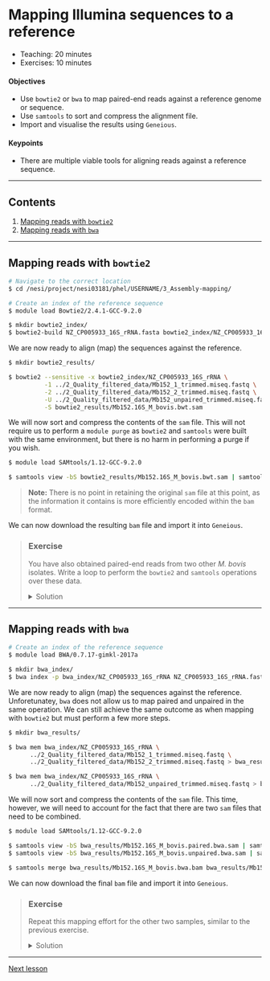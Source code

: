# Mapping Illumina sequences to a reference

* Teaching: 20 minutes
* Exercises: 10 minutes

#### Objectives

* Use `bowtie2` or `bwa` to map paired-end reads against a reference genome or sequence.
* Use `samtools` to sort and compress the alignment file.
* Import and visualise the results using `Geneious`.

#### Keypoints

* There are multiple viable tools for aligning reads against a reference sequence.

---

## Contents

1. [Mapping reads with `bowtie2`](#mapping-reads-with-bowtie2)
1. [Mapping reads with `bwa`](#mapping-reads-with-bwa)

---

## Mapping reads with `bowtie2`

<Text to come>
  
```bash
# Navigate to the correct location
$ cd /nesi/project/nesi03181/phel/USERNAME/3_Assembly-mapping/

# Create an index of the reference sequence
$ module load Bowtie2/2.4.1-GCC-9.2.0

$ mkdir bowtie2_index/
$ bowtie2-build NZ_CP005933_16S_rRNA.fasta bowtie2_index/NZ_CP005933_16S_rRNA
```

We are now ready to align (map) the sequences against the reference.

```bash
$ mkdir bowtie2_results/

$ bowtie2 --sensitive -x bowtie2_index/NZ_CP005933_16S_rRNA \
          -1 ../2_Quality_filtered_data/Mb152_1_trimmed.miseq.fastq \
          -2 ../2_Quality_filtered_data/Mb152_2_trimmed.miseq.fastq \
          -U ../2_Quality_filtered_data/Mb152_unpaired_trimmed.miseq.fastq \
          -S bowtie2_results/Mb152.16S_M_bovis.bwt.sam
```

We will now sort and compress the contents of the `sam` file. This will not require us to perform a `module purge` as `bowtie2` and `samtools` were built with the same environment, but there is no harm in performing a purge if you wish.

```bash
$ module load SAMtools/1.12-GCC-9.2.0

$ samtools view -bS bowtie2_results/Mb152.16S_M_bovis.bwt.sam | samtools sort -o bowtie2_results/Mb152.16S_M_bovis.bwt.bam
```

> **Note:** There is no point in retaining the original `sam` file at this point, as the information it contains is more efficiently encoded within the `bam` format.

We can now download the resulting `bam` file and import it into `Geneious`.

> ### Exercise
>
> You have also obtained paired-end reads from two other *M. bovis* isolates. Write a loop to perform the `bowtie2` and `samtools` operations over these data.
>
> <details>
> <summary>Solution</summary>
>
> ```bash
> $ module load Bowtie2/2.4.1-GCC-9.2.0
> $ module load SAMtools/1.12-GCC-9.2.0
>
> $ for i in Mb1 Mb168;
> do
>      bowtie2 --sensitive -x bowtie2_index/NZ_CP005933_16S_rRNA \
>              -1 ../2_Quality_filtered_data/${i}_trimmed.miseq.fastq \
>              -2 ../2_Quality_filtered_data/${i}_2_trimmed.miseq.fastq \
>              -U ../2_Quality_filtered_data/${i}_unpaired_trimmed.miseq.fastq \
>              -S bowtie2_results/${i}.16S_M_bovis.bwt.sam
>     samtools view -bS bowtie2_results/${i}.16S_M_bovis.bwt.sam | samtools sort -o bowtie2_results/${i}.16S_M_bovis.bwt.bam
> done
> ```
> </details>

---

## Mapping reads with `bwa`

<Text to come>

```bash
# Create an index of the reference sequence
$ module load BWA/0.7.17-gimkl-2017a

$ mkdir bwa_index/
$ bwa index -p bwa_index/NZ_CP005933_16S_rRNA NZ_CP005933_16S_rRNA.fasta
```

We are now ready to align (map) the sequences against the reference. Unforetunatey, `bwa` does not allow us to map paired and unpaired in the same operation. We can still achieve the same outcome as when mapping with `bowtie2` but must perform a few more steps.

```bash
$ mkdir bwa_results/

$ bwa mem bwa_index/NZ_CP005933_16S_rRNA \
      ../2_Quality_filtered_data/Mb152_1_trimmed.miseq.fastq \
      ../2_Quality_filtered_data/Mb152_2_trimmed.miseq.fastq > bwa_results/Mb152.16S_M_bovis.paired.bwa.sam

$ bwa mem bwa_index/NZ_CP005933_16S_rRNA \
      ../2_Quality_filtered_data/Mb152_unpaired_trimmed.miseq.fastq > bwa_results/Mb152.16S_M_bovis.unpaired.bwa.sam
```

We will now sort and compress the contents of the `sam` file. This time, however, we will need to account for the fact that there are two `sam` files that need to be combined.

```bash
$ module load SAMtools/1.12-GCC-9.2.0

$ samtools view -bS bwa_results/Mb152.16S_M_bovis.paired.bwa.sam | samtools sort -o bwa_results/Mb152.16S_M_bovis.paired.bwa.bam
$ samtools view -bS bwa_results/Mb152.16S_M_bovis.unpaired.bwa.sam | samtools sort -o bwa_results/Mb152.16S_M_bovis.unpaired.bwa.bam

$ samtools merge bwa_results/Mb152.16S_M_bovis.bwa.bam bwa_results/Mb152.16S_M_bovis.paired.bam bwa_results/Mb152.16S_M_bovis.unpaired.bwa.bam
```

We can now download the final `bam` file and import it into `Geneious`.

> ### Exercise
>
> Repeat this mapping effort for the other two samples, similar to the previous exercise.
>
> <details>
> <summary>Solution</summary>
>
> ```bash
> $ module load BWA/0.7.17-gimkl-2017a
> $ module load SAMtools/1.12-GCC-9.2.0
>
> $ for i in Mb1 Mb168;
> do
>     # Map
>     bwa mem bwa_index/NZ_CP005933_16S_rRNA \
>             ../2_Quality_filtered_data/${i}_1_trimmed.miseq.fastq \
>             ../2_Quality_filtered_data/${i}_2_trimmed.miseq.fastq > bwa_results/${i}.16S_M_bovis.paired.bwa.sam
>     bwa mem bwa_index/NZ_CP005933_16S_rRNA ../2_Quality_filtered_data/${i}_unpaired_trimmed.miseq.fastq > bwa_results/${i}.16S_M_bovis.unpaired.bwa.sam
>
>     # Sort and merge
>     samtools view -bS bwa_results/${i}.16S_M_bovis.paired.bwa.sam | samtools sort -o bwa_results/${i}.16S_M_bovis.paired.bwa.bam
>     samtools view -bS bwa_results/${i}.16S_M_bovis.unpaired.bwa.sam | samtools sort -o bwa_results/${i}.16S_M_bovis.unpaired.bwa.bam
>     samtools merge bwa_results/${i}.16S_M_bovis.bwa.bam bwa_results/${i}.16S_M_bovis.*.bwa.bam
>
>     # Tidy up
>     rm bwa_results/${i}.16S_M_bovis.{paired,unpaired}.bwa.{bam,sam}
> done
> ```
> </details>

---

[Next lesson](03-ont-mapping.md)
